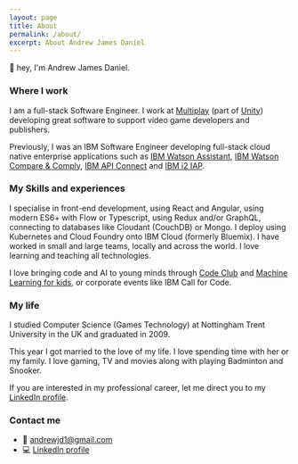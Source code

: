```yaml
---
layout: page
title: About
permalink: /about/
excerpt: About Andrew James Daniel
---
```


:wave: hey, I'm Andrew James Daniel.

### Where I work

I am a full-stack Software Engineer. I work at [Multiplay](https://multiplay.com) (part of [Unity](https://unity.com)) developing great software to support video game developers and publishers.

Previously, I was an IBM Software Engineer developing full-stack cloud native enterprise applications such as [IBM Watson Assistant](https://www.ibm.com/watson/ai-assistant/), [IBM Watson Compare & Comply](https://www.ibm.com/cloud/compare-and-comply), [IBM API Connect](https://cloud.ibm.com/apis/overview) and [IBM i2 IAP](https://www.ibm.com/security/intelligence-analysis/i2).

### My Skills and experiences

I specialise in front-end development, using React and Angular, using modern ES6+ with Flow or Typescript, using Redux and/or GraphQL, connecting to databases like Cloudant (CouchDB) or Mongo. I deploy using Kubernetes and Cloud Foundry onto IBM Cloud (formerly Bluemix). I have worked in small and large teams, locally and across the world. I love learning and teaching all technologies.

I love bringing code and AI to young minds through [Code Club](https://codeclub.org/) and [Machine Learning for kids](https://machinelearningforkids.co.uk), or corporate events like IBM Call for Code.

### My life

I studied Computer Science (Games Technology) at Nottingham Trent University in the UK and graduated in 2009.

This year I got married to the love of my life. I love spending time with her or my family. I love gaming, TV and movies along with playing Badminton and Snooker.

If you are interested in my professional career, let me direct you to my [LinkedIn profile](https://linkedin.com/in/ajdaniel).

### Contact me

- :email: [andrewjd1@gmail.com](mailto:andrewjd1@gmail.com)
- :computer: [LinkedIn profile](https://linkedin.com/in/ajdaniel)
